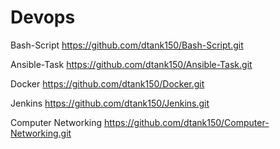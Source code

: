 # Devops
Bash-Script 
https://github.com/dtank150/Bash-Script.git


Ansible-Task
https://github.com/dtank150/Ansible-Task.git


Docker
https://github.com/dtank150/Docker.git

Jenkins
https://github.com/dtank150/Jenkins.git

Computer Networking
https://github.com/dtank150/Computer-Networking.git

